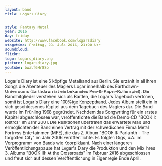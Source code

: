 ```yaml
---
layout: band
title: Logars Diary


style: Fantasy Metal
year: 2016
day: friday
website: http://www.facebook.com/logarsdiary
stagetime: Freitag, 08. Juli 2016, 21:00 Uhr
soundcloud:
flickr:
logo: logars_diary.png
picture: logarsdiary.jpg
youtube: bwaLf6Hr8So
---
```

Logar's Diary ist eine 6 köpfige Metalband aus Berlin. Sie erzählt in all ihren Songs die Abenteuer des Magiers Logar innerhalb des Earthdawn-Universums (Earthdawn ist ein bekanntes Pen-&-Paper-Rollenspiel). Die Bandmitglieder verstehen sich als Barden, die Logar's Tagebuch vertonen, somit ist Logar's Diary eine 100%ige Konzeptband. Jedes Album stellt ein in sich geschlossenes Kapitel aus dem Tagebuch des Magiers dar.
Die Band wurde im Frühling 1998 gegründet. Nachdem das Songwriting für ein erstes Kapitel abgeschlossen war, veröffentlichte die Band die Demo-CD "BOOK I: Iostros" im Jahr 2001. Die Reaktionen übertrafen das erwartete Maß und ermöglichten der Band einen Vertrag mit der schwedischen Firma Metal Fortress Entertainmen (MFE), die das 2. Album "BOOK II: Parlainth - The forgotten City" im Jahr 2006 veröffentlichte. Es folgten Gigs, u.A. im Vorprogramm von Bands wie Koorpiklaani.
Nach einer längeren Veröffentlichungspause hat Logar's Diary die Produktion und den Mix ihres 3. Albums "BOOK III: At the Crossroads" im Februar 2016 abgeschlossen und freut sich auf dessen Veröffentlichung in Eigenregie Ende April.
